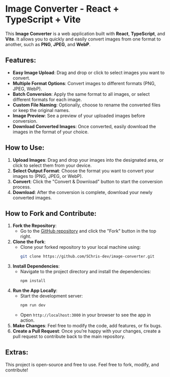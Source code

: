 # Image Converter - React + TypeScript + Vite

This **Image Converter** is a web application built with **React**, **TypeScript**, and **Vite**. It allows you to quickly and easily convert images from one format to another, such as **PNG**, **JPEG**, and **WebP**.

## Features:
- **Easy Image Upload**: Drag and drop or click to select images you want to convert.
- **Multiple Format Options**: Convert images to different formats (PNG, JPEG, WebP).
- **Batch Conversion**: Apply the same format to all images, or select different formats for each image.
- **Custom File Naming**: Optionally, choose to rename the converted files or keep the original names.
- **Image Preview**: See a preview of your uploaded images before conversion.
- **Download Converted Images**: Once converted, easily download the images in the format of your choice.

## How to Use:
1. **Upload Images**: Drag and drop your images into the designated area, or click to select them from your device.
2. **Select Output Format**: Choose the format you want to convert your images to (PNG, JPEG, or WebP).
3. **Convert**: Click the "Convert & Download" button to start the conversion process.
4. **Download**: After the conversion is complete, download your newly converted images.

## How to Fork and Contribute:
1. **Fork the Repository**:
   - Go to the [GitHub repository](#) and click the "Fork" button in the top right.
2. **Clone the Fork**:
   - Clone your forked repository to your local machine using:
     ```bash
     git clone https://github.com/SChris-dev/image-converter.git
     ```
3. **Install Dependencies**:
   - Navigate to the project directory and install the dependencies:
     ```bash
     npm install
     ```
4. **Run the App Locally**:
   - Start the development server:
     ```bash
     npm run dev
     ```
   - Open `http://localhost:3000` in your browser to see the app in action.
5. **Make Changes**: Feel free to modify the code, add features, or fix bugs.
6. **Create a Pull Request**: Once you’re happy with your changes, create a pull request to contribute back to the main repository.

## Extras:
This project is open-source and free to use. Feel free to fork, modify, and contribute!
